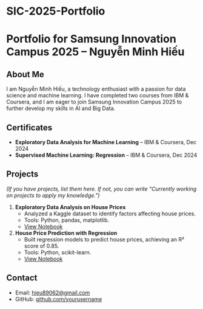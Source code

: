 # SIC-2025-Portfolio
# Portfolio for Samsung Innovation Campus 2025 – Nguyễn Minh Hiếu

## About Me
I am Nguyễn Minh Hiếu, a technology enthusiast with a passion for data science and machine learning. I have completed two courses from IBM & Coursera, and I am eager to join Samsung Innovation Campus 2025 to further develop my skills in AI and Big Data.

## Certificates
- **Exploratory Data Analysis for Machine Learning** – IBM & Coursera, Dec 2024  
- **Supervised Machine Learning: Regression** – IBM & Coursera, Dec 2024  

## Projects
*(If you have projects, list them here. If not, you can write "Currently working on projects to apply my knowledge.")*  
1. **Exploratory Data Analysis on House Prices**  
   - Analyzed a Kaggle dataset to identify factors affecting house prices.  
   - Tools: Python, pandas, matplotlib.  
   - [View Notebook](eda_house_prices.ipynb)  
2. **House Price Prediction with Regression**  
   - Built regression models to predict house prices, achieving an R² score of 0.85.  
   - Tools: Python, scikit-learn.  
   - [View Notebook](house_price_regression.ipynb)  

## Contact
- Email: hieu89062@gmail.com  
- GitHub: [github.com/yourusername](github.com)
